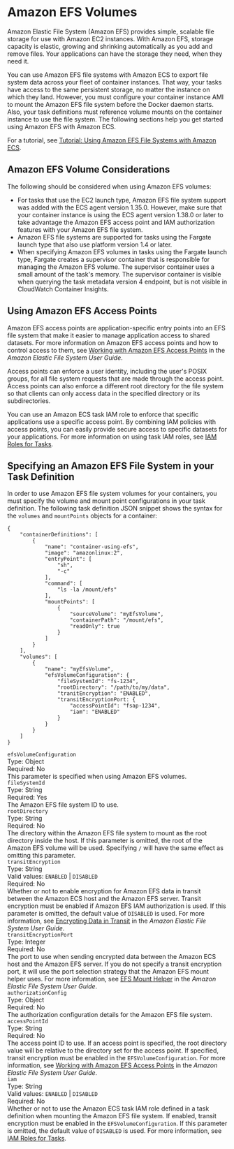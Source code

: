 # Amazon EFS Volumes<a name="efs-volumes"></a>

Amazon Elastic File System \(Amazon EFS\) provides simple, scalable file storage for use with Amazon EC2 instances\. With Amazon EFS, storage capacity is elastic, growing and shrinking automatically as you add and remove files\. Your applications can have the storage they need, when they need it\.

You can use Amazon EFS file systems with Amazon ECS to export file system data across your fleet of container instances\. That way, your tasks have access to the same persistent storage, no matter the instance on which they land\. However, you must configure your container instance AMI to mount the Amazon EFS file system before the Docker daemon starts\. Also, your task definitions must reference volume mounts on the container instance to use the file system\. The following sections help you get started using Amazon EFS with Amazon ECS\.

For a tutorial, see [Tutorial: Using Amazon EFS File Systems with Amazon ECS](tutorial-efs-volumes.md)\.

## Amazon EFS Volume Considerations<a name="efs-volume-considerations"></a>

The following should be considered when using Amazon EFS volumes:
+ For tasks that use the EC2 launch type, Amazon EFS file system support was added with the ECS agent version 1\.35\.0\. However, make sure that your container instance is using the ECS agent version 1\.38\.0 or later to take advantage the Amazon EFS access point and IAM authorization features with your Amazon EFS file system\.
+ Amazon EFS file systems are supported for tasks using the Fargate launch type that also use platform version 1\.4 or later\.
+ When specifying Amazon EFS volumes in tasks using the Fargate launch type, Fargate creates a supervisor container that is responsible for managing the Amazon EFS volume\. The supervisor container uses a small amount of the task's memory\. The supervisor container is visible when querying the task metadata version 4 endpoint, but is not visible in CloudWatch Container Insights\.

## Using Amazon EFS Access Points<a name="efs-volume-accesspoints"></a>

Amazon EFS access points are application\-specific entry points into an EFS file system that make it easier to manage application access to shared datasets\. For more information on Amazon EFS access points and how to control access to them, see [Working with Amazon EFS Access Points](https://docs.aws.amazon.com/efs/latest/ug/efs-access-points.html) in the *Amazon Elastic File System User Guide*\.

Access points can enforce a user identity, including the user's POSIX groups, for all file system requests that are made through the access point\. Access points can also enforce a different root directory for the file system so that clients can only access data in the specified directory or its subdirectories\.

You can use an Amazon ECS task IAM role to enforce that specific applications use a specific access point\. By combining IAM policies with access points, you can easily provide secure access to specific datasets for your applications\. For more information on using task IAM roles, see [IAM Roles for Tasks](task-iam-roles.md)\.

## Specifying an Amazon EFS File System in your Task Definition<a name="specify-efs-config"></a>

In order to use Amazon EFS file system volumes for your containers, you must specify the volume and mount point configurations in your task definition\. The following task definition JSON snippet shows the syntax for the `volumes` and `mountPoints` objects for a container:

```
{
    "containerDefinitions": [
        {
            "name": "container-using-efs",
            "image": "amazonlinux:2",
            "entryPoint": [
                "sh",
                "-c"
            ],
            "command": [
                "ls -la /mount/efs"
            ],
            "mountPoints": [
                {
                    "sourceVolume": "myEfsVolume",
                    "containerPath": "/mount/efs",
                    "readOnly": true
                }
            ]
        }
    ],
    "volumes": [
        {
            "name": "myEfsVolume",
            "efsVolumeConfiguration": {
                "fileSystemId": "fs-1234",
                "rootDirectory": "/path/to/my/data",
                "tranitEncryption": "ENABLED",
                "transitEncryptionPort: {
                    "accessPointId": "fsap-1234",
                    "iam": "ENABLED"
                }
            }
        }
    ]
}
```

`efsVolumeConfiguration`  
Type: Object  
Required: No  
This parameter is specified when using Amazon EFS volumes\.    
`fileSystemId`  
Type: String  
Required: Yes  
The Amazon EFS file system ID to use\.  
`rootDirectory`  
Type: String  
Required: No  
The directory within the Amazon EFS file system to mount as the root directory inside the host\. If this parameter is omitted, the root of the Amazon EFS volume will be used\. Specifying `/` will have the same effect as omitting this parameter\.  
`transitEncryption`  
Type: String  
Valid values: `ENABLED` \| `DISABLED`  
Required: No  
Whether or not to enable encryption for Amazon EFS data in transit between the Amazon ECS host and the Amazon EFS server\. Transit encryption must be enabled if Amazon EFS IAM authorization is used\. If this parameter is omitted, the default value of `DISABLED` is used\. For more information, see [Encrypting Data in Transit](https://docs.aws.amazon.com/efs/latest/ug/encryption-in-transit.html) in the *Amazon Elastic File System User Guide*\.  
`transitEncryptionPort`  
Type: Integer  
Required: No  
The port to use when sending encrypted data between the Amazon ECS host and the Amazon EFS server\. If you do not specify a transit encryption port, it will use the port selection strategy that the Amazon EFS mount helper uses\. For more information, see [EFS Mount Helper](https://docs.aws.amazon.com/efs/latest/ug/efs-mount-helper.html) in the *Amazon Elastic File System User Guide*\.  
`authorizationConfig`  
Type: Object  
Required: No  
The authorization configuration details for the Amazon EFS file system\.    
`accessPointId`  
Type: String  
Required: No  
The access point ID to use\. If an access point is specified, the root directory value will be relative to the directory set for the access point\. If specified, transit encryption must be enabled in the `EFSVolumeConfiguration`\. For more information, see [Working with Amazon EFS Access Points](https://docs.aws.amazon.com/efs/latest/ug/efs-access-points.html) in the *Amazon Elastic File System User Guide*\.  
`iam`  
Type: String  
Valid values: `ENABLED` \| `DISABLED`  
Required: No  
Whether or not to use the Amazon ECS task IAM role defined in a task definition when mounting the Amazon EFS file system\. If enabled, transit encryption must be enabled in the `EFSVolumeConfiguration`\. If this parameter is omitted, the default value of `DISABLED` is used\. For more information, see [IAM Roles for Tasks](https://docs.aws.amazon.com/AmazonECS/latest/developerguide/task-iam-roles.html)\.